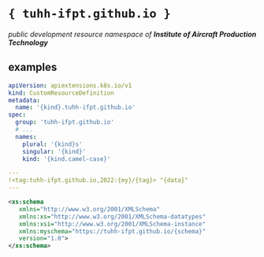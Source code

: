 # `{ tuhh-ifpt.github.io }`

*public development resource namespace of **Institute of Aircraft Production Technology***

## examples
```yaml
apiVersion: apiextensions.k8s.io/v1
kind: CustomResourceDefinition
metadata:
  name: '{kind}.tuhh-ifpt.github.io'
spec:
  group: 'tuhh-ifpt.github.io'
  # ...
  names:
    plural: '{kind}s'
    singular: '{kind}'
    kind: '{kind.camel-case}'
```

```yaml
---
!<tag:tuhh-ifpt.github.io,2022:{my}/{tag}> "{data}"
---
```

```xml
<xs:schema 
   xmlns="http://www.w3.org/2001/XMLSchema" 
   xmlns:xs="http://www.w3.org/2001/XMLSchema-datatypes" 
   xmlns:xsi="http://www.w3.org/2001/XMLSchema-instance"
   xmlns:myschema="https://tuhh-ifpt.github.io/{schema}"
   version="1.0">
</xs:schema>
```
